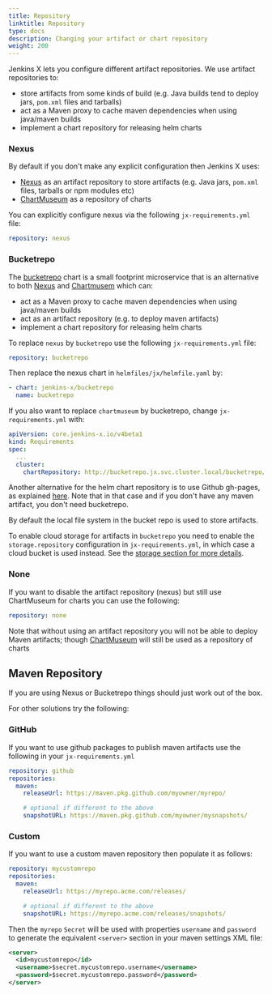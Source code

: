 ```yaml
---
title: Repository
linktitle: Repository
type: docs
description: Changing your artifact or chart repository
weight: 200
---
```


Jenkins X lets you configure different artifact repositories. We use artifact repositories to:

* store artifacts from some kinds of build (e.g. Java builds tend to deploy jars, `pom.xml` files and tarballs)
* act as a Maven proxy to cache maven dependencies when using java/maven builds
* implement a chart repository for releasing helm charts

### Nexus

By default if you don't make any explicit configuration then Jenkins X uses:

* [Nexus](https://www.sonatype.com/nexus-repository-oss) as an artifact repository to store artifacts (e.g. Java jars, `pom.xml` files, tarballs or npm modules etc)
* [ChartMuseum](https://chartmuseum.com/) as a repository of charts

You can explicitly configure nexus via the following `jx-requirements.yml` file:

```yaml
repository: nexus
```

### Bucketrepo

The [bucketrepo](https://github.com/jenkins-x/bucketrepo) chart is a small footprint microservice that is an alternative to both [Nexus](https://www.sonatype.com/nexus-repository-oss) and [Chartmusem](https://chartmuseum.com/) which can:

* act as a Maven proxy to cache maven dependencies when using java/maven builds
* act as an artifact repository (e.g. to deploy maven artifacts)
* implement a chart repository for releasing helm charts

To replace `nexus` by `bucketrepo` use the following `jx-requirements.yml` file:

```yaml
repository: bucketrepo
```
Then replace the nexus chart in `helmfiles/jx/helmfile.yaml` by:
```yaml
- chart: jenkins-x/bucketrepo
  name: bucketrepo
```

If you also want to replace `chartmuseum` by bucketrepo, change `jx-requirements.yml` with:
```yaml
apiVersion: core.jenkins-x.io/v4beta1
kind: Requirements
spec:
  ...
  cluster:
    chartRepository: http://bucketrepo.jx.svc.cluster.local/bucketrepo/charts
```
Another alternative for the helm chart repository is to use Github gh-pages, as explained [here](/v3/develop/faq/config/registries/#how-do-i-switch-to-github-pages-for-charts). Note that in that case and if you don't have any maven artifact, you don't need bucketrepo.

By default the local file system in the bucket repo is used to store artifacts.

To enable cloud storage for artifacts in `bucketrepo` you need to enable the `storage.repository` configuration in `jx-requirements.yml`, in which case a cloud bucket is used instead. See the [storage section for more details](/v3/admin/setup/config/storage).

### None

If you want to disable the artifact repository (nexus) but still use ChartMuseum for charts you can use the following:

```yaml
repository: none
```

Note that without using an artifact repository you will not be able to deploy Maven artifacts; though [ChartMuseum](https://chartmuseum.com/) will still be used as a repository of charts


## Maven Repository

If you are using Nexus or Bucketrepo things should just work out of the box. 
          
For other solutions try the following:

### GitHub

If you want to use github packages to publish maven artifacts use the following in your `jx-requirements.yml`

```yaml
repository: github
repositories:
  maven:
    releaseUrl: https://maven.pkg.github.com/myowner/myrepo/

    # optional if different to the above
    snapshotURL: https://maven.pkg.github.com/myowner/mysnapshots/
```

### Custom

If you want to use a custom maven repository then populate it as follows:

```yaml
repository: mycustomrepo
repositories:
  maven:
    releaseUrl: https://myrepo.acme.com/releases/

    # optional if different to the above
    snapshotURL: https://myrepo.acme.com/releases/snapshots/
```

Then the `myrepo` `Secret` will be used with properties `username` and `password` to generate the equivalent `<server>` section in your maven settings XML file:


```xml 
<server>
  <id>mycustomrepo</id>
  <username>$secret.mycustomrepo.username</username>
  <password>$secret.mycustomrepo.password</password>
</server>
```